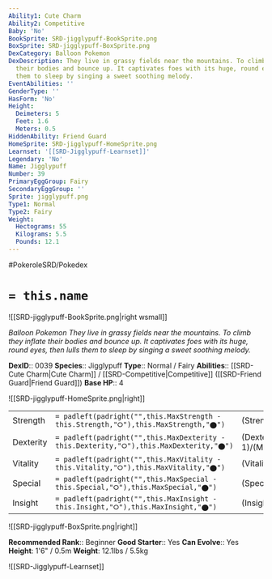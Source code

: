 ```yaml
---
Ability1: Cute Charm
Ability2: Competitive
Baby: 'No'
BookSprite: SRD-jigglypuff-BookSprite.png
BoxSprite: SRD-jigglypuff-BoxSprite.png
DexCategory: Balloon Pokemon
DexDescription: They live in grassy fields near the mountains. To climb they inflate
  their bodies and bounce up. It captivates foes with its huge, round eyes, then lulls
  them to sleep by singing a sweet soothing melody.
EventAbilities: ''
GenderType: ''
HasForm: 'No'
Height:
  Deimeters: 5
  Feet: 1.6
  Meters: 0.5
HiddenAbility: Friend Guard
HomeSprite: SRD-jigglypuff-HomeSprite.png
Learnset: '[[SRD-Jigglypuff-Learnset]]'
Legendary: 'No'
Name: Jigglypuff
Number: 39
PrimaryEggGroup: Fairy
SecondaryEggGroup: ''
Sprite: jigglypuff.png
Type1: Normal
Type2: Fairy
Weight:
  Hectograms: 55
  Kilograms: 5.5
  Pounds: 12.1
---
```


#PokeroleSRD/Pokedex

# `= this.name`

![[SRD-jigglypuff-BookSprite.png|right wsmall]]

*Balloon Pokemon*
*They live in grassy fields near the mountains. To climb they inflate their bodies and bounce up. It captivates foes with its huge, round eyes, then lulls them to sleep by singing a sweet soothing melody.*

**DexID**:: 0039
**Species**:: Jigglypuff
**Type**:: Normal / Fairy
**Abilities**:: [[SRD-Cute Charm|Cute Charm]] / [[SRD-Competitive|Competitive]] ([[SRD-Friend Guard|Friend Guard]])
**Base HP**:: 4

![[SRD-jigglypuff-HomeSprite.png|right]]

|           |                                                                                        |                                          |
| --------- | -------------------------------------------------------------------------------------- | ---------------------------------------- |
| Strength  | `= padleft(padright("",this.MaxStrength - this.Strength,"⭘"),this.MaxStrength,"⬤")`    | (Strength::2)/(MaxStrength::4)   |
| Dexterity | `= padleft(padright("",this.MaxDexterity - this.Dexterity,"⭘"),this.MaxDexterity,"⬤")` | (Dexterity:: 1)/(MaxDexterity::3) |
| Vitality  | `= padleft(padright("",this.MaxVitality - this.Vitality,"⭘"),this.MaxVitality,"⬤")`    | (Vitality::1)/(MaxVitality::3)   |
| Special   | `= padleft(padright("",this.MaxSpecial - this.Special,"⭘"),this.MaxSpecial,"⬤")`       | (Special::2)/(MaxSpecial::4)     |
| Insight   | `= padleft(padright("",this.MaxInsight - this.Insight,"⭘"),this.MaxInsight,"⬤")`       | (Insight::1)/(MaxInsight::3)     |

![[SRD-jigglypuff-BoxSprite.png|right]]

**Recommended Rank**:: Beginner
**Good Starter**:: Yes
**Can Evolve**:: Yes
**Height**: 1'6" / 0.5m
**Weight**: 12.1lbs / 5.5kg

![[SRD-Jigglypuff-Learnset]]